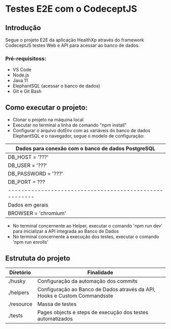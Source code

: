 # Testes E2E com o CodeceptJS

## Introdução
Segue o projeto E2E da aplicação HealthXp através do framework CodeceptJS testes Web e API para acessar ao banco de dados.

### Pré-requisitoss:
* VS Code
* Node.js
* Java 11
* ElephantSQL (acessar o banco de dados)
* Git e Git Bash

## Como executar o projeto:
* Clonar o projeto na máquina local
* Executar no terminal a linha de comando "npm install"
* Configurar o arquivo dotEnv com as variáveis do banco de dados ElephantSQL e o navegador, segue o modelo de configuração:

| Dados para conexão com o banco de dados PostgreSQL     |
| -------------------------------------------------------|
| DB_HOST = '???'                                        |
| DB_USER = '???'                                        |
| DB_PASSWORD = '???'                                    |
| DB_PORT = ???                                          |
| -------------------------------------------------------|
| Dados em gerais                                        |
| BROWSER = 'chromium'                                   |

* No terminal concernente ao Helper, executar o comando 'npm run dev' para inicializar a API integrada ao Banco de Dados
* No terminal concernente a execução dos testes, executar o comando 'npm run enrolls'

## Estrututa do projeto
| Diretório            | Finalidade                                                                    |
| ---------------------| ------------------------------------------------------------------------------|
| ./husky              | Configuração da automação dos commits                                         |
| ./helpers            | Configuração ao Banco de Dados através da API, Hooks e Custom Commandsste     |
| ./resource           | Massa de testes                                                               |
| ./tests              | Pages objects e steps de execução dos testes automatizados                    |